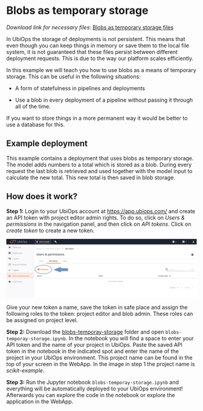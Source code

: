 # Blobs as temporary storage

_Download link for necessary files_: [Blobs as temporary storage files](https://download-github.ubiops.com/#!/home?url=https://github.com/UbiOps/cookbook/tree/master/blobs-temporay-storage/blobs-temporay-storage)

In UbiOps the storage of deployments is not persistent. This means that even
though you can keep things in memory or save them to the local file system,
it is not guaranteed that these files persist between different deployment
requests. This is due to the way our platform scales efficiently.

In this example we will teach you how to use blobs as a means of temporary
storage. This can be useful in the following situations:

- A form of statefulness in pipelines and deployments

- Use a blob in every deployment of a pipeline without passing it through all
 of the time.

If you want to store things in a more permanent way it would be better to use
 a database for this.

## Example deployment

This example contains a deployment that uses blobs as temporary storage. The
 model adds numbers to a total which is stored as a blob. During every
 request the last blob is retrieved and used together with the model input
 to calculate the new total. This new total is then saved in blob storage.

## How does it work?

**Step 1:** Login to your UbiOps account at https://app.ubiops.com/ and create an API token with project editor
admin rights. To do so, click on *Users & permissions* in the navigation panel, and then click on *API tokens*.
Click on *create token* to create a new token.

![Creating an API token](api_token_screenshot.png)

Give your new token a name, save the token in safe place and assign the following roles to the token: project editor and blob admin.
These roles can be assigned on project level.

**Step 2:** Download the [blobs-temporay-storage](https://download-github.ubiops.com/#!/home?url=https://github.com/UbiOps/cookbook/tree/master/blobs-temporay-storage/blobs-temporay-storage) folder and open `blobs-temporay-storage.ipynb`. In the notebook you will find a space
to enter your API token and the name of your project in UbiOps. Paste the saved API token in the notebook in the indicated spot
and enter the name of the project in your UbiOps environment. This project name can be found in the top of your screen in the
WebApp. In the image in step 1 the project name is *scikit-example*.

**Step 3:** Run the Jupyter notebook `blobs-temporay-storage.ipynb` and everything will be automatically deployed to your UbiOps environment! 
Afterwards you can explore the code in the notebook or explore the application in the WebApp.
